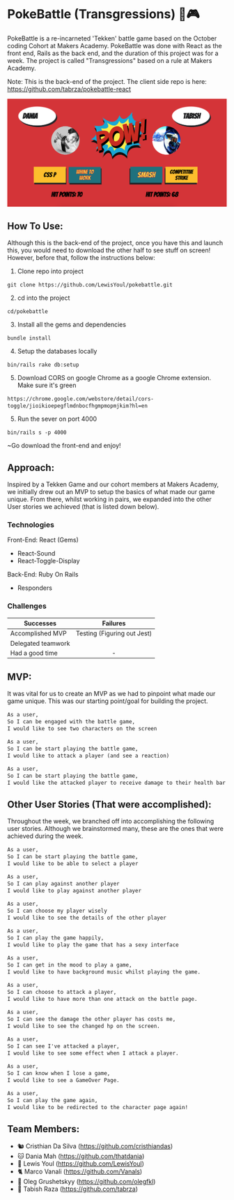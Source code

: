 # PokeBattle (Transgressions) 🥊🎮

PokeBattle is a re-incarneted 'Tekken' battle game based on the October coding Cohort at Makers Academy. PokeBattle was done with React as the front end, Rails as the back end, and the duration of this project was for a week. The project is called "Transgressions" based on a rule at Makers Academy.

Note: This is the back-end of the project. The client side repo is here:   https://github.com/tabrza/pokebattle-react

![](public/uploads/player/image/home.png)

## How To Use:

Although this is the back-end of the project, once you have this and launch this, you would need to
download the other half to see stuff on screen! However, before that, follow the instructions below:

1. Clone repo into project
```
git clone https://github.com/LewisYoul/pokebattle.git
```

2. cd into the project
```
cd/pokebattle
```

3. Install all the gems and dependencies
```
bundle install
```

4. Setup the databases locally
```
bin/rails rake db:setup
```
5. Download CORS on google Chrome as a google Chrome extension. Make sure it's green
```
https://chrome.google.com/webstore/detail/cors-toggle/jioikioepegflmdnbocfhgmpmopmjkim?hl=en
```

5. Run the sever on port 4000
```
bin/rails s -p 4000
```

~Go download the front-end and enjoy!

## Approach:

Inspired by a Tekken Game and our cohort members at Makers Academy, we initially drew out an MVP to setup the basics of what made our game unique. From there, whilst working in pairs, we expanded into the other User stories we achieved (that is listed down below).

### Technologies

Front-End: React
 (Gems)
 - React-Sound
 - React-Toggle-Display

Back-End: Ruby On Rails
 - Responders


### Challenges

| Successes             | Failures                    |
| --------------------- |:---------------------------:|
| Accomplished MVP      | Testing (Figuring out Jest) |
| Delegated teamwork    |                             |
| Had a  good time      | -                           |


## MVP:

It was vital for us to create an MVP as we had to pinpoint what made our game unique. This was
our starting point/goal for building the project.

```
As a user,
So I can be engaged with the battle game,
I would like to see two characters on the screen
```

```
As a user,
So I can be start playing the battle game,
I would like to attack a player (and see a reaction)
```

```
As a user,
So I can be start playing the battle game,
I would like the attacked player to receive damage to their health bar  
```

## Other User Stories (That were accomplished):

Throughout the week, we branched off into accomplishing the following user stories. Although we
brainstormed many, these are the ones that were achieved during the week.

```
As a user,
So I can be start playing the battle game,
I would like to be able to select a player
```

```
As a user,
So I can play against another player
I would like to play against another player
```

```
As a user,
So I can choose my player wisely
I would like to see the details of the other player
```

```
As a user,
So I can play the game happily,
I would like to play the game that has a sexy interface
```

```
As a user,
So I can get in the mood to play a game,
I would like to have background music whilst playing the game.
```

```
As a user,
So I can choose to attack a player,
I would like to have more than one attack on the battle page.
```

```
As a user,
So I can see the damage the other player has costs me,
I would like to see the changed hp on the screen.
```

```
As a user,
So I can see I've attacked a player,
I would like to see some effect when I attack a player.
```

```
As a user,
So I can know when I lose a game,
I would like to see a GameOver Page.
```

```
As a user,
So I can play the game again,
I would like to be redirected to the character page again!
```

## Team Members:  

- 🐿 Cristhian Da Silva (https://github.com/cristhiandas)
- 🐱 Dania Mah (https://github.com/thatdania)
- 🐸 Lewis Youl (https://github.com/LewisYoul)
- 🐈 Marco Vanali (https://github.com/Vanals)
- 🐻 Oleg Grushetskyy (https://github.com/olegfkl)
- 🦅 Tabish Raza (https://github.com/tabrza)
